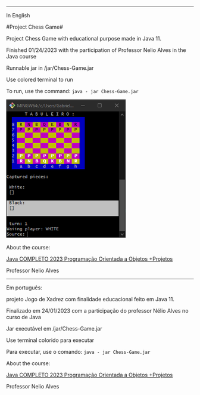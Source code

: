 

-------------------------------------------------------------


In English
  
#Project Chess Game#

Project Chess Game with educational purpose made in Java 11.
  
Finished 01/24/2023 with the participation of Professor Nelio Alves in the Java course
  
  
Runnable jar in /jar/Chess-Game.jar
  
Use colored terminal to run
  
To run, use the command:
`java - jar Chess-Game.jar`
  
![screenshot](screenshot.png)
  
  
About the course:

[Java COMPLETO 2023 Programação Orientada a Objetos +Projetos](https://www.udemy.com/course/java-curso-completo/)
  
Professor Nelio Alves
  

-------------------------------------------------------------

Em português:
  
projeto Jogo de Xadrez com finalidade educacional feito em Java 11.
  
Finalizado em 24/01/2023 com a participação do professor Nélio Alves no curso de Java
  
Jar executável em /jar/Chess-Game.jar

Use terminal colorido para executar
  
Para executar, use o comando: 
`java - jar Chess-Game.jar`

  
About the course:
  
[Java COMPLETO 2023 Programação Orientada a Objetos +Projetos](https://www.udemy.com/course/java-curso-completo/)
  
Professor Nelio Alves